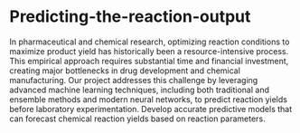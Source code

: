 # Predicting-the-reaction-output
In pharmaceutical and chemical research, optimizing reaction conditions to maximize product yield has historically been a resource-intensive process. This empirical approach requires substantial time and financial investment, creating major bottlenecks in drug development and chemical manufacturing.
Our project addresses this challenge by leveraging advanced machine learning techniques, including both traditional and ensemble methods and modern neural networks, to predict reaction yields before laboratory experimentation.
Develop accurate predictive models that can forecast chemical reaction yields based on reaction parameters.
